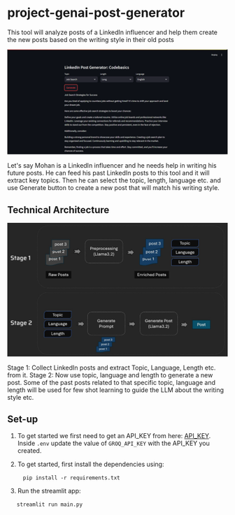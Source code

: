# project-genai-post-generator

This tool will analyze posts of a LinkedIn influencer and help them create the new posts based on the writing style in their old posts

![source](IMAGE/OUTPUT.png)

Let's say Mohan is a LinkedIn influencer and he needs help in writing his future posts. He can feed his past LinkedIn posts to this tool and it will extract key topics. Then he can select the topic, length, language etc. and use Generate button to create a new post that will match his writing style.

## Technical Architecture

![source](IMAGE/architecture.jpg)

Stage 1: Collect LinkedIn posts and extract Topic, Language, Length etc. from it.
Stage 2: Now use topic, language and length to generate a new post. Some of the past posts related to that specific topic, language and length will be used for few shot learning to guide the LLM about the writing style etc.

## Set-up

1. To get started we first need to get an API_KEY from here: [API_KEY](https://console.groq.com/keys). Inside `.env` update the value of `GROQ_API_KEY` with the API_KEY you created.

2. To get started, first install the dependencies using:

```commandline
     pip install -r requirements.txt
```

3. Run the streamlit app:

```commandline
   streamlit run main.py
```
